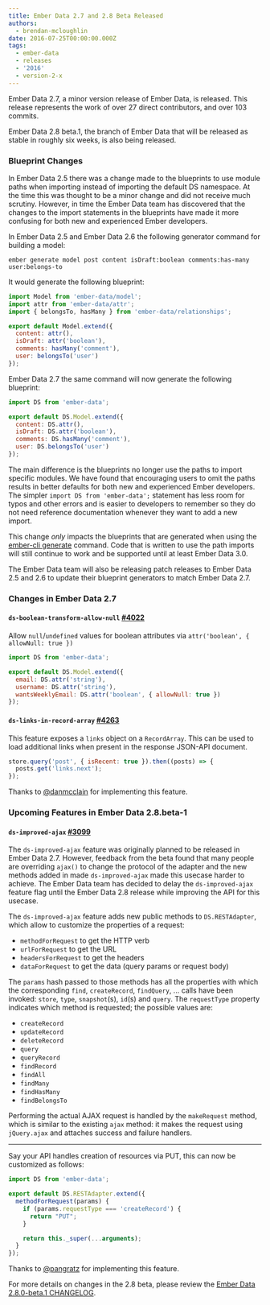```yaml
---
title: Ember Data 2.7 and 2.8 Beta Released
authors:
  - brendan-mcloughlin
date: 2016-07-25T00:00:00.000Z
tags:
  - ember-data
  - releases
  - '2016'
  - version-2-x
---
```



Ember Data 2.7, a minor version release of Ember Data, is
released. This release represents the work of over 27 direct
contributors, and over 103 commits.

Ember Data 2.8 beta.1, the branch of Ember Data that will be released
as stable in roughly six weeks, is also being released.

### Blueprint Changes

In Ember Data 2.5 there was a change made to the blueprints to use
module paths when importing instead of importing the default DS
namespace. At the time this was thought to be a minor change and did
not receive much scrutiny. However, in time the Ember Data team has
discovered that the changes to the import statements in the blueprints
have made it more confusing for both new and experienced Ember
developers.

In Ember Data 2.5 and Ember Data 2.6 the following generator command for building a model:

`ember generate model post content isDraft:boolean comments:has-many user:belongs-to`

It would generate the following blueprint:

```app/models/post.js
import Model from 'ember-data/model';
import attr from 'ember-data/attr';
import { belongsTo, hasMany } from 'ember-data/relationships';

export default Model.extend({
  content: attr(),
  isDraft: attr('boolean'),
  comments: hasMany('comment'),
  user: belongsTo('user')
});
```

Ember Data 2.7 the same command will now generate the following blueprint:

```app/models/post.js
import DS from 'ember-data';

export default DS.Model.extend({
  content: DS.attr(),
  isDraft: DS.attr('boolean'),
  comments: DS.hasMany('comment'),
  user: DS.belongsTo('user')
});
```

The main difference is the blueprints no longer use the paths to
import specific modules. We have found that encouraging users to omit
the paths results in better defaults for both new and experienced
Ember developers. The simpler `import DS from 'ember-data';` statement
has less room for typos and other errors and is easier to developers
to remember so they do not need reference documentation whenever they
want to add a new import.

This change *only* impacts the blueprints that are generated when
using the
[ember-cli generate](https://ember-cli.com/user-guide/#using-ember-cli)
command. Code that is written to use the path imports will still
continue to work and be supported until at least Ember Data 3.0.

The Ember Data team will also be releasing patch releases to Ember
Data 2.5 and 2.6 to update their blueprint generators to match Ember
Data 2.7.

### Changes in Ember Data 2.7

#### `ds-boolean-transform-allow-null` [#4022](https://github.com/emberjs/data/pull/4022)

Allow `null`/`undefined` values for boolean attributes via `attr('boolean', { allowNull: true })`

```app/models/user.js
import DS from 'ember-data';

export default DS.Model.extend({
  email: DS.attr('string'),
  username: DS.attr('string'),
  wantsWeeklyEmail: DS.attr('boolean', { allowNull: true })
});
```

#### `ds-links-in-record-array` [#4263](https://github.com/emberjs/data/pull/4263)

This feature exposes a `links` object on a `RecordArray`. This can be used to load additional links when  present in the response JSON-API document.

```javascript
store.query('post', { isRecent: true }).then((posts) => {
  posts.get('links.next');
});
```

Thanks to [@danmcclain](https://github.com/danmcclain) for
implementing this feature.

### Upcoming Features in Ember Data 2.8.beta-1

#### `ds-improved-ajax` [#3099](https://github.com/emberjs/data/pull/3099)

The `ds-improved-ajax` feature was originally planned to be released
in Ember Data 2.7. However, feedback from the beta found that many
people are overriding `ajax()` to change the protocol of the adapter
and the new methods added in made `ds-improved-ajax` made this usecase
harder to achieve. The Ember Data team has decided to delay the
`ds-improved-ajax` feature flag until the Ember Data 2.8 release while
improving the API for this usecase.

The `ds-improved-ajax` feature adds new public methods to
`DS.RESTAdapter`, which allow to customize the properties of a
request:

- `methodForRequest` to get the HTTP verb
- `urlForRequest` to get the URL
- `headersForRequest` to get the headers
- `dataForRequest` to get the data (query params or request body)

The `params` hash passed to those methods has all the properties with
which the corresponding `find`, `createRecord`, `findQuery`, ...  calls
have been invoked: `store`, `type`, `snapshot`(s), `id`(s) and `query`. The
`requestType` property indicates which method is requested; the possible
values are:

- `createRecord`
- `updateRecord`
- `deleteRecord`
- `query`
- `queryRecord`
- `findRecord`
- `findAll`
- `findMany`
- `findHasMany`
- `findBelongsTo`

Performing the actual AJAX request is handled by the `makeRequest`
method, which is similar to the existing `ajax` method: it makes the
request using `jQuery.ajax` and attaches success and failure handlers.

---

Say your API handles creation of resources via PUT, this can now be
customized as follows:

```adapters/application.js
import DS from 'ember-data';

export default DS.RESTAdapter.extend({
  methodForRequest(params) {
    if (params.requestType === 'createRecord') {
      return "PUT";
    }

    return this._super(...arguments);
  }
});
```

Thanks to [@pangratz](https://github.com/pangratz) for
implementing this feature.

For more details on changes in the 2.8 beta, please review the
[Ember Data 2.8.0-beta.1 CHANGELOG](https://github.com/emberjs/data/blob/v2.8.0-beta.1/CHANGELOG.md).
